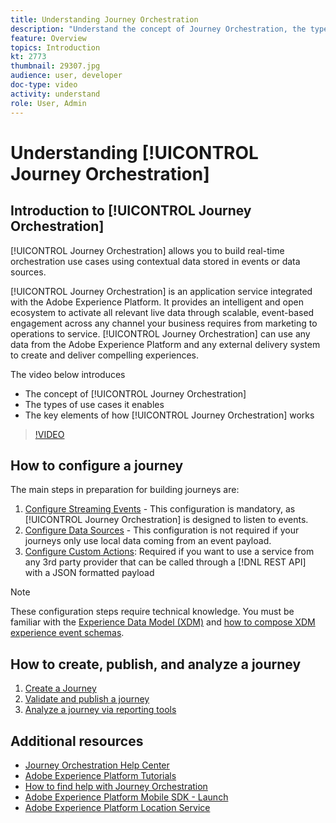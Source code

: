 ```yaml
---
title: Understanding Journey Orchestration
description: "Understand the concept of Journey Orchestration, the types of use cases it enables and the key elements of how Journey Orchestration works."
feature: Overview
topics: Introduction
kt: 2773
thumbnail: 29307.jpg
audience: user, developer
doc-type: video
activity: understand
role: User, Admin
---
```


# Understanding [!UICONTROL Journey Orchestration]

## Introduction to [!UICONTROL Journey Orchestration]

[!UICONTROL Journey Orchestration] allows you to build real-time orchestration use cases using contextual data stored in events or data sources.

[!UICONTROL Journey Orchestration] is an application service integrated with the Adobe Experience Platform. It provides an intelligent and open ecosystem to activate all relevant live data through scalable, event-based engagement across any channel your business requires from marketing to operations to service. [!UICONTROL Journey Orchestration] can use any data from the Adobe Experience Platform and any external delivery system to create and deliver compelling experiences.

The video below introduces

* The concept of [!UICONTROL Journey Orchestration]
* The types of use cases it enables
* The key elements of how [!UICONTROL Journey Orchestration] works

>[!VIDEO](https://video.tv.adobe.com/v/29307?quality=12)

## How to configure a journey

The main steps in preparation for building journeys are:

1. [Configure Streaming Events](/help/configuring-journey-orchestration/configure-streaming-events.md) - This configuration is mandatory, as [!UICONTROL Journey Orchestration] is designed to listen to events.
1. [Configure Data Sources](/help/configuring-journey-orchestration/configure-data-sources.md) - This configuration is not required if your journeys only use local data coming from an event payload.
1. [Configure Custom Actions](/help/configuring-journey-orchestration/configure-actions.md): Required if you want to use a service from any 3rd party provider that can be called through a [!DNL REST API] with a JSON formatted payload

>[!NOTE]
>
>These configuration steps require technical knowledge. You must be familiar with the [Experience Data Model (XDM)](https://experienceleague.adobe.com/docs/platform-learn/tutorials/schemas/schemas-and-experience-data-model.html?lang=en) and [how to compose XDM experience event schemas](https://experienceleague.adobe.com/docs/platform-learn/tutorials/schemas/create-schemas.html?lang=en).

## How to create, publish, and analyze a journey

1. [Create a Journey](/help/building-a-journey/creating-a-journey.md)
1. [Validate and publish a journey](/help/validate-and-publish-a-journey.md)
1. [Analyze a journey via reporting tools](/help/analyze-a-journey-via-reporting-tools.md)

## Additional resources

* [Journey Orchestration Help Center](https://experienceleague.adobe.com/docs/journeys/using/journey-orchestration-home.html?lang=en)
* [Adobe Experience Platform Tutorials](https://experienceleague.adobe.com/docs/platform-learn/tutorials/overview.html?lang=en)
* [How to find help with Journey Orchestration](/help/understanding-journey-orchestration.md)
* [Adobe Experience Platform Mobile SDK - Launch](https://experienceleague.adobe.com/docs/mobile-sdk-learn/tutorials/fundamentals/understanding-the-mobile-sdks.html?lang=en)
* [Adobe Experience Platform Location Service](https://experienceleague.adobe.com/docs/places/using/home.html?lang=en)

